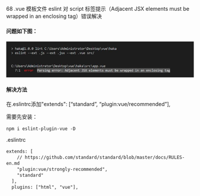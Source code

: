 68 .vue 模板文件 eslint 对 script 标签提示（Adjacent JSX elements must be wrapped in an enclosing tag）错误解决

#### 问题如下图：

![image](./1.jpg)

#### 解决方法

在.eslintrc添加"extends": [“standard”, “plugin:vue/recommended”],

需要先安装：

```
npm i eslint-plugin-vue -D
```

.eslintrc

```
extends: [
    // https://github.com/standard/standard/blob/master/docs/RULES-en.md
    "plugin:vue/strongly-recommended",
    "standard"
  ],
  plugins: ["html", "vue"],
```

